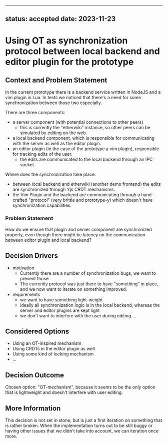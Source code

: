 <!--
SPDX-FileCopyrightText: 2024 blinry
SPDX-FileCopyrightText: 2024 zormit

SPDX-License-Identifier: AGPL-3.0-or-later
-->

---
status: accepted
date: 2023-11-23
---
# Using OT as synchronization protocol between local backend and editor plugin for the prototype

## Context and Problem Statement

In the current prototype there is a backend service written in NodeJS and a vim plugin in Lua.
In tests we noticed that there's a need for some synchronization between those two especially.

There are three components:
- a server component (with potential connections to other peers)
    - this is currently the "etherwiki" instance, so other peers can be simulated by editing on the web.
- a local backend component, which is responsible for communicating with the server as well as the editor plugin.
- an editor plugin (in the case of the prototype a vim plugin), responsible for tracking edits of the user.
    - the edits are communicated to the local backend through an IPC socket.

Where does the synchronization take place:
- between local backend and etherwiki (another demo frontend) the edits are synchronized through Yjs CRDT mechanisms.
- the Vim Plugin and the backend are communicating through a hand-crafted "protocol" (very brittle and prototype-y)
  which doesn't have synchronization capabilities.

### Problem Statement
How do we ensure that plugin and server component are synchronized properly, even though there might be latency on the communication between editor plugin and local backend?

<!-- This is an optional element. Feel free to remove. -->
## Decision Drivers

* motivation
    * Currently there are a number of synchronization bugs, we want to prevent those
    * The currently protocol was just there to have "something" in place, and we now want to iterate
      on something improved.
* requirements
    * we want to have something light-weight
    * ideally all synchronization logic is in the local backend, whereas the server and editor plugins are kept light
    * we don't want to interfere with the user during editing
… <!-- numbers of drivers can vary -->

## Considered Options

* Using an OT-inspired mechanism
* Using CRDTs in the editor plugin as well
* Using some kind of locking mechanism
* … <!-- numbers of options can vary -->

## Decision Outcome

Chosen option: "OT-mechanism", because
it seems to be the only option that is lightweight and doesn't interfere with user editing.

<!-- This is an optional element. Feel free to remove. -->
## More Information

This decision is not set in stone, but is just a first iteration on something that is rather broken.
When the implementation turns out to be still buggy or having other issues that we didn't take into account,
we can iteration once more.
